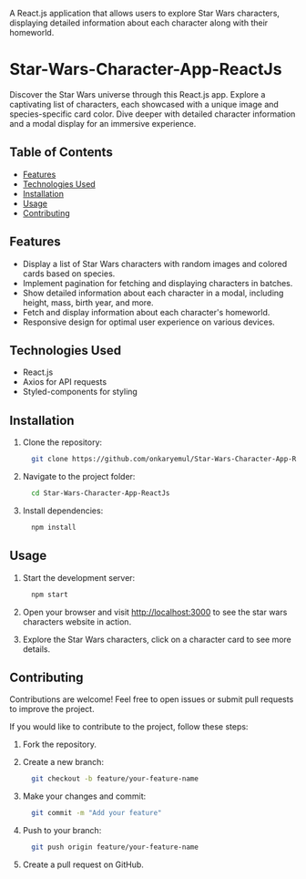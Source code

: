 A React.js application that allows users to explore Star Wars characters, displaying detailed information about each character along with their homeworld.

# Star-Wars-Character-App-ReactJs
Discover the Star Wars universe through this React.js app. Explore a captivating list of characters, each showcased with a unique image and species-specific card color. Dive deeper with detailed character information and a modal display for an immersive experience.


## Table of Contents

- [Features](#features)
- [Technologies Used](#technologies-used)
- [Installation](#installation)
- [Usage](#usage)
- [Contributing](#contributing)

  
## Features

- Display a list of Star Wars characters with random images and colored cards based on species.
- Implement pagination for fetching and displaying characters in batches.
- Show detailed information about each character in a modal, including height, mass, birth year, and more.
- Fetch and display information about each character's homeworld.
- Responsive design for optimal user experience on various devices.


## Technologies Used

- React.js
- Axios for API requests
- Styled-components for styling


## Installation

1. Clone the repository:

   ```bash
     git clone https://github.com/onkaryemul/Star-Wars-Character-App-ReactJs.git
   ```

2. Navigate to the project folder:

   ```bash
     cd Star-Wars-Character-App-ReactJs
   ```

3. Install dependencies:

   ```bash
     npm install
   ```


## Usage

1. Start the development server:

   ```bash
     npm start
   ```
   
2. Open your browser and visit [http://localhost:3000](http://localhost:3000) to see the star wars characters website in action.

3. Explore the Star Wars characters, click on a character card to see more details.


## Contributing

Contributions are welcome! Feel free to open issues or submit pull requests to improve the project.

If you would like to contribute to the project, follow these steps:

1. Fork the repository.

2. Create a new branch:

   ```bash
     git checkout -b feature/your-feature-name
   ```
   
3. Make your changes and commit:

   ```bash
     git commit -m "Add your feature"
   ```

4. Push to your branch:

   ```bash
     git push origin feature/your-feature-name
   ```
   
5. Create a pull request on GitHub.

